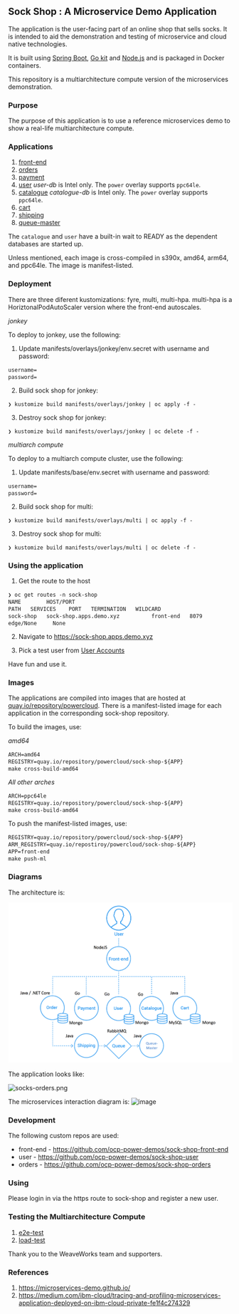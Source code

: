 ## Sock Shop : A Microservice Demo Application

The application is the user-facing part of an online shop that sells socks. It is intended to aid the demonstration and testing of microservice and cloud native technologies.

It is built using [Spring Boot](http://projects.spring.io/spring-boot/), [Go kit](http://gokit.io) and [Node.js](https://nodejs.org/) and is packaged in Docker containers.

This repository is a multiarchitecture compute version of the microservices demonstration.

### Purpose

The purpose of this application is to use a reference microservices demo to show a real-life multiarchitecture compute.

### Applications
1. [front-end](https://github.com/microservices-demo/front-end)
2. [orders](https://github.com/microservices-demo/orders)
3. [payment](https://github.com/microservices-demo/payment)
4. [user](https://github.com/microservices-demo/user)
*user-db* is Intel only. The `power` overlay supports `ppc64le`.
5. [catalogue](https://github.com/microservices-demo/catalogue) *catalogue-db* is Intel only. The `power` overlay supports `ppc64le`.
6. [cart](https://github.com/microservices-demo/carts)
7. [shipping](https://github.com/microservices-demo/shipping)
8. [queue-master](https://github.com/microservices-demo/queue-master)

The `catalogue` and `user` have a built-in wait to READY as the dependent databases are started up.

Unless mentioned, each image is cross-compiled in s390x, amd64, arm64, and ppc64le. The image is manifest-listed.

### Deployment

There are three diferent kustomizations: fyre, multi, multi-hpa. multi-hpa is a HoriztonalPodAutoScaler version where the front-end autoscales.

*jonkey* 

To deploy to jonkey, use the following:

1. Update manifests/overlays/jonkey/env.secret with username and password:

```
username=
password=
```

2. Build sock shop for jonkey:

```
❯ kustomize build manifests/overlays/jonkey | oc apply -f - 
```

3. Destroy sock shop for jonkey:

```
❯ kustomize build manifests/overlays/jonkey | oc delete -f - 
```

*multiarch compute*

To deploy to a multiarch compute cluster, use the following:

1. Update manifests/base/env.secret with username and password:

```
username=
password=
```

2. Build sock shop for multi:

```
❯ kustomize build manifests/overlays/multi | oc apply -f - 
```

3. Destroy sock shop for multi:

```
❯ kustomize build manifests/overlays/multi | oc delete -f - 
```

### Using the application

1. Get the route to the host

```
❯ oc get routes -n sock-shop
NAME        HOST/PORT                                                 PATH   SERVICES    PORT   TERMINATION   WILDCARD
sock-shop   sock-shop.apps.demo.xyz          front-end   8079   edge/None     None
```

2. Navigate to https://sock-shop.apps.demo.xyz

3. Pick a test user from [User Accounts](https://microservices-demo.github.io/docs/user-accounts.html)

Have fun and use it.

### Images

The applications are compiled into images that are hosted at [quay.io/repository/powercloud](https://quay.io/repository/powercloud). There is a manifest-listed image for each application in the corresponding sock-shop repository.

To build the images, use: 

*amd64*

```
ARCH=amd64
REGISTRY=quay.io/repository/powercloud/sock-shop-${APP}
make cross-build-amd64
```

*All other arches*

```
ARCH=ppc64le
REGISTRY=quay.io/repository/powercloud/sock-shop-${APP}
make cross-build-amd64
```

To push the manifest-listed images, use:

```
REGISTRY=quay.io/repository/powercloud/sock-shop-${APP}
ARM_REGISTRY=quay.io/repostiroy/powercloud/sock-shop-${APP}
APP=front-end
make push-ml
```
### Diagrams

The architecture is:

![image.png](https://raw.githubusercontent.com/microservices-demo/microservices-demo.github.io/master/assets/Architecture.png)


The application looks like: 

![socks-orders.png](socks-orders.png)

The microservices interaction diagram is:
![image](https://github.com/ocp-power-demos/sock-shop-demo/assets/3016328/ec62c687-5609-4264-bc10-82b2b2003185)


### Development

The following custom repos are used: 

- front-end - https://github.com/ocp-power-demos/sock-shop-front-end
- user - https://github.com/ocp-power-demos/sock-shop-user
- orders - https://github.com/ocp-power-demos/sock-shop-orders


### Using

Please login in via the https route to sock-shop and register a new user.

### Testing the Multiarchitecture Compute
1. [e2e-test](https://github.com/microservices-demo/e2e-tests)
2. [load-test](https://github.com/microservices-demo/load-test)

Thank you to the WeaveWorks team and supporters.

### References
1. https://microservices-demo.github.io/
2. https://medium.com/ibm-cloud/tracing-and-profiling-microservices-application-deployed-on-ibm-cloud-private-fe1f4c274329
